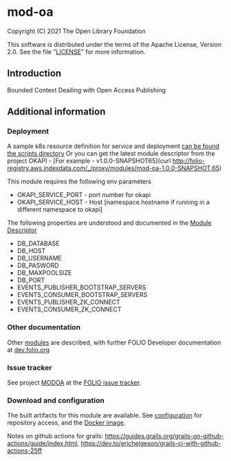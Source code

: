 # mod-oa

Copyright (C) 2021 The Open Library Foundation

This software is distributed under the terms of the Apache License,
Version 2.0. See the file "[LICENSE](LICENSE)" for more information.

## Introduction

Bounded Context Deailing with Open Access Publishing

## Additional information

### Deployment

A sample k8s resource definition for service and deployment [can be found the scripts directory](https://github.com/folio-org/mod-oa/blob/master/scripts/k8s_deployment_template.yaml)
Or you can get the latest module descriptor from the project OKAPI - [For example - v1.0.0-SNAPSHOT65](curl http://folio-registry.aws.indexdata.com/_/proxy/modules/mod-oa-1.0.0-SNAPSHOT.65)

This module requires the following env parameters
* OKAPI_SERVICE_PORT - port number for okapi
* OKAPI_SERVICE_HOST - Host [namespace.hostname if running in a different namespace to okapi]

The following properties are understood and documented in the [Module Descriptor](https://github.com/folio-org/mod-oa/blob/master/service/src/main/okapi/ModuleDescriptor-template.json)
* DB_DATABASE
* DB_HOST
* DB_USERNAME
* DB_PASWORD
* DB_MAXPOOLSIZE
* DB_PORT
* EVENTS_PUBLISHER_BOOTSTRAP_SERVERS
* EVENTS_CONSUMER_BOOTSTRAP_SERVERS
* EVENTS_PUBLISHER_ZK_CONNECT
* EVENTS_CONSUMER_ZK_CONNECT


### Other documentation

Other [modules](https://dev.folio.org/source-code/#server-side) are described,
with further FOLIO Developer documentation at [dev.folio.org](https://dev.folio.org/)

### Issue tracker

See project [MODOA](https://issues.folio.org/browse/MODOA)
at the [FOLIO issue tracker](https://dev.folio.org/guidelines/issue-tracker).

### Download and configuration

The built artifacts for this module are available.
See [configuration](https://dev.folio.org/download/artifacts) for repository access,
and the [Docker image](https://hub.docker.com/r/folioorg/mod-oa/).



Notes on github actions for grails: https://guides.grails.org/grails-on-github-actions/guide/index.html, https://dev.to/erichelgeson/grails-ci-with-github-actions-25ff

